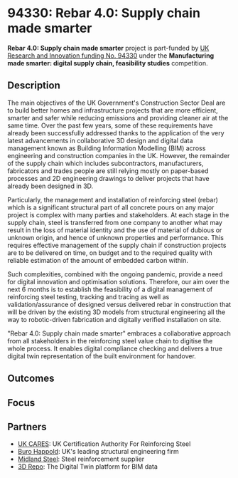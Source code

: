 # 94330: Rebar 4.0: Supply chain made smarter

<b>Rebar 4.0: Supply chain made smarter</b> project is part-funded by [UK Research and Innovation funding No. 94330](https://gtr.ukri.org/projects?ref=94330#/tabOverview) under the <b>Manufacturing made smarter: digital supply chain, feasibility studies</b> competition.

## Description
The main objectives of the UK Government's Construction Sector Deal are to build better homes and infrastructure projects that are more efficient, smarter and safer while reducing emissions and providing cleaner air at the same time. Over the past few years, some of these requirements have already been successfully addressed thanks to the application of the very latest advancements in collaborative 3D design and digital data management known as Building Information Modelling (BIM) across engineering and construction companies in the UK. However, the remainder of the supply chain which includes subcontractors, manufacturers, fabricators and trades people are still relying mostly on paper-based processes and 2D engineering drawings to deliver projects that have already been designed in 3D. 

Particularly, the management and installation of reinforcing steel (rebar) which is a significant structural part of all concrete pours on any major project is complex with many parties and stakeholders. At each stage in the supply chain, steel is transferred from one company to another what may result in the loss of material identity and the use of material of dubious or unknown origin, and hence of unknown properties and performance. This requires effective management of the supply chain if construction projects are to be delivered on time, on budget and to the required quality with reliable estimation of the amount of embedded carbon within.

Such complexities, combined with the ongoing pandemic, provide a need for digital innovation and optimisation solutions. Therefore, our aim over the next 6 months is to establish the feasibility of a digital management of reinforcing steel testing, tracking and tracing as well as validation/assurance of designed versus delivered rebar in construction that will be driven by the existing 3D models from structural engineering all  the way to robotic-driven fabrication and digitally verified installation on site.

"Rebar 4.0: Supply chain made smarter" embraces a collaborative approach from all stakeholders in the reinforcing steel value chain to digitise the whole process. It enables digital compliance checking and delivers a true digital twin representation of the built environment for handover.

## Outcomes


## Focus

## Partners
* [UK CARES](https://www.ukcares.com/): UK Certification Authority For Reinforcing Steel
* [Buro Happold](https://www.burohappold.com/): UK's leading structural engineering firm
* [Midland Steel](https://midlandsteelreinforcement.co.uk/): Steel reinforcement supplier
* [3D Repo](https://3drepo.com): The Digital Twin platform for BIM data
